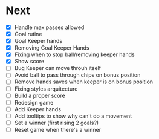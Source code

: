 # Next

- [x] Handle max passes allowed
- [x] Goal rutine
- [x] Goal Keeper hands
- [x] Removing Goal Keeper Hands
- [x] Fixing when to stop ball/removing keeper hands
- [x] Show score
- [ ] Bug Keeper can move throuh itself
- [ ] Avoid ball to pass through chips on bonus position
- [ ] Remove hands saves when keeper is on bonus position
- [ ] Fixing styles arquitecture
- [ ] Build a proper score
- [ ] Redesign game
- [ ] Add Keeper hands
- [ ] Add tooltips to show why can't do a movement
- [ ] Set a winner (first rising 2 goals?)
- [ ] Reset game when there's a winner
